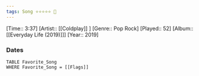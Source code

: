 ```yaml
---
tags: Song ⭐⭐⭐⭐⭐ 💛
---
```

[Time:: 3:37]
[Artist:: [[Coldplay]] ]
[Genre:: Pop Rock]
[Played:: 52]
[Album:: [[Everyday Life (2019)]]]
[Year:: 2019]
### Dates
````dataview
TABLE Favorite_Song
WHERE Favorite_Song = [[Flags]]
````